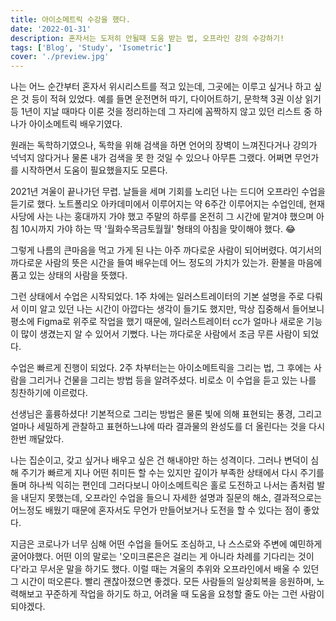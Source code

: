 ```yaml
---
title: 아이소메트릭 수강을 했다.
date: '2022-01-31'
description: 혼자서는 도저히 안될때 도움 받는 법, 오프라인 강의 수강하기!
tags: ['Blog', 'Study', 'Isometric']
cover: './preview.jpg'
---
```


나는 어느 순간부터 혼자서 위시리스트를 적고 있는데, 그곳에는 이루고 싶거나 하고 싶은 것 등이 적혀 있었다. 예를 들면 운전면허 따기, 다이어트하기, 문학책 3권 이상 읽기 등 1년이 지날 때마다 이룬 것을 정리하는데 그 자리에 꼼짝하지 않고 있던 리스트 중 하나가 아이소메트릭 배우기였다.

원래는 독학하기였으나, 독학을 위해 검색을 하면 언어의 장벽이 느껴진다거나 강의가 넉넉지 않다거나 물론 내가 검색을 못 한 것일 수 있으나 아무튼 그랬다. 어쩌면 무언가를 시작하면서 도움이 필요했을지도 모른다.

2021년 겨울이 끝나가던 무렵. 날들을 세며 기회를 노리던 나는 드디어 오프라인 수업을 듣기로 했다.
노트폴리오 아카데미에서 이루어지는 약 6주간 이루어지는 수업인데, 현재 사당에 사는 나는 홍대까지 가야 했고 주말의 하루를 온전히 그 시간에 맡겨야 했으며 아침 10시까지 가야 하는 딱 '월화수목금토월월' 형태의 아침을 맞이해야 했다. 😂

그렇게 나름의 큰마음을 먹고 가게 된 나는 아주 까다로운 사람이 되어버렸다. 
여기서의 까다로운 사람의 뜻은 시간을 들여 배우는데 어느 정도의 가치가 있는가. 환불을 마음에 품고 있는 상태의 사람을 뜻했다.

그런 상태에서 수업은 시작되었다.
1주 차에는 일러스트레이터의 기본 설명을 주로 다뤄서 이미 알고 있던 나는 시간이 아깝다는 생각이 들기도 했지만, 막상 집중해서 들어보니 평소에 Figma로 위주로 작업을 했기 때문에, 일러스트레이터 cc가 얼마나 새로운 기능이 많이 생겼는지 알 수 있어서 기뻤다. 나는 까다로운 사람에서 조금 무른 사람이 되었다.

수업은 빠르게 진행이 되었다. 2주 차부터는는 아이소메트릭을 그리는 법, 그 후에는 사람을 그리거나 건물을 그리는 방법 등을 알려주셨다. 비로소 이 수업을 듣고 있는 나를 칭찬하기에 이르렀다.

선생님은 훌륭하셨다! 기본적으로 그리는 방법은 물론 빛에 의해 표현되는 풍경, 그리고 얼마나 세밀하게 관찰하고 표현하느냐에 따라 결과물의 완성도를 더 올린다는 것을 다시 한번 깨달았다.

나는 집순이고, 갖고 싶거나 배우고 싶은 건 해내야만 하는 성격이다. 그러나 변덕이 심해 주기가 빠르게 지나 어떤 취미든 할 수는 있지만 깊이가 부족한 상태에서 다시 주기를 돌며 하나씩 익히는 편인데 그러다보니 아이소메트릭은 홀로 도전하고 나서는 좀처럼 발을 내딛지 못했는데, 오프라인 수업을 들으니 자세한 설명과 질문의 해소, 결과적으로는 어느정도 배웠기 때문에 혼자서도 무언가 만들어보거나 도전을 할 수 있다는 점이 좋았다.

지금은 코로나가 너무 심해 어떤 수업을 들어도 조심하고, 나 스스로와 주변에 예민하게 굴어야했다. 어떤 이의 말로는 '오미크론은은 걸리는 게 아니라 차례를 기다리는 것이다'라고 무서운 말을 하기도 했다. 이럴 때는 겨울의 추위와 오프라인에서 배울 수 있던 그 시간이 떠오른다. 빨리 괜찮아졌으면 좋겠다. 모든 사람들의 일상회복을 응원하며, 노력해보고 꾸준하게 작업을 하기도 하고, 어려울 때 도움을 요청할 줄도 아는 그런 사람이 되야겠다.
